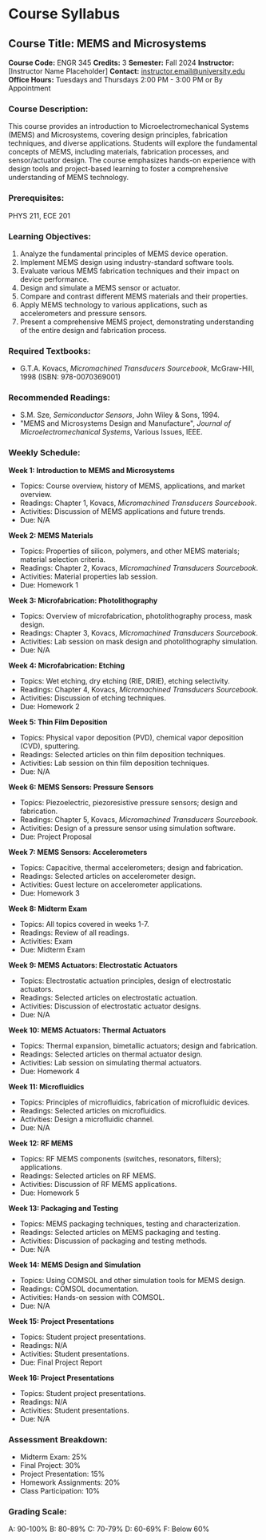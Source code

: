 # Course Syllabus
## Course Title: MEMS and Microsystems
**Course Code:** ENGR 345
**Credits:** 3
**Semester:** Fall 2024
**Instructor:** [Instructor Name Placeholder]
**Contact:** instructor.email@university.edu
**Office Hours:** Tuesdays and Thursdays 2:00 PM - 3:00 PM or By Appointment

### Course Description:
This course provides an introduction to Microelectromechanical Systems (MEMS) and Microsystems, covering design principles, fabrication techniques, and diverse applications. Students will explore the fundamental concepts of MEMS, including materials, fabrication processes, and sensor/actuator design. The course emphasizes hands-on experience with design tools and project-based learning to foster a comprehensive understanding of MEMS technology.

### Prerequisites:
PHYS 211, ECE 201

### Learning Objectives:
1.  Analyze the fundamental principles of MEMS device operation.
2.  Implement MEMS design using industry-standard software tools.
3.  Evaluate various MEMS fabrication techniques and their impact on device performance.
4.  Design and simulate a MEMS sensor or actuator.
5.  Compare and contrast different MEMS materials and their properties.
6.  Apply MEMS technology to various applications, such as accelerometers and pressure sensors.
7.  Present a comprehensive MEMS project, demonstrating understanding of the entire design and fabrication process.

### Required Textbooks:
-  G.T.A. Kovacs, *Micromachined Transducers Sourcebook*, McGraw-Hill, 1998 (ISBN: 978-0070369001)

### Recommended Readings:
-  S.M. Sze, *Semiconductor Sensors*, John Wiley & Sons, 1994.
-  "MEMS and Microsystems Design and Manufacture", *Journal of Microelectromechanical Systems*, Various Issues, IEEE.

### Weekly Schedule:
**Week 1: Introduction to MEMS and Microsystems**
- Topics: Course overview, history of MEMS, applications, and market overview.
- Readings: Chapter 1, Kovacs, *Micromachined Transducers Sourcebook*.
- Activities: Discussion of MEMS applications and future trends.
- Due: N/A

**Week 2: MEMS Materials**
- Topics: Properties of silicon, polymers, and other MEMS materials; material selection criteria.
- Readings: Chapter 2, Kovacs, *Micromachined Transducers Sourcebook*.
- Activities: Material properties lab session.
- Due: Homework 1

**Week 3: Microfabrication: Photolithography**
- Topics: Overview of microfabrication, photolithography process, mask design.
- Readings: Chapter 3, Kovacs, *Micromachined Transducers Sourcebook*.
- Activities: Lab session on mask design and photolithography simulation.
- Due: N/A

**Week 4: Microfabrication: Etching**
- Topics: Wet etching, dry etching (RIE, DRIE), etching selectivity.
- Readings: Chapter 4, Kovacs, *Micromachined Transducers Sourcebook*.
- Activities: Discussion of etching techniques.
- Due: Homework 2

**Week 5: Thin Film Deposition**
- Topics: Physical vapor deposition (PVD), chemical vapor deposition (CVD), sputtering.
- Readings: Selected articles on thin film deposition techniques.
- Activities: Lab session on thin film deposition techniques.
- Due: N/A

**Week 6: MEMS Sensors: Pressure Sensors**
- Topics: Piezoelectric, piezoresistive pressure sensors; design and fabrication.
- Readings: Chapter 5, Kovacs, *Micromachined Transducers Sourcebook*.
- Activities: Design of a pressure sensor using simulation software.
- Due: Project Proposal

**Week 7: MEMS Sensors: Accelerometers**
- Topics: Capacitive, thermal accelerometers; design and fabrication.
- Readings: Selected articles on accelerometer design.
- Activities: Guest lecture on accelerometer applications.
- Due: Homework 3

**Week 8: Midterm Exam**
- Topics: All topics covered in weeks 1-7.
- Readings: Review of all readings.
- Activities: Exam
- Due: Midterm Exam

**Week 9: MEMS Actuators: Electrostatic Actuators**
- Topics: Electrostatic actuation principles, design of electrostatic actuators.
- Readings: Selected articles on electrostatic actuation.
- Activities: Discussion of electrostatic actuator designs.
- Due: N/A

**Week 10: MEMS Actuators: Thermal Actuators**
- Topics: Thermal expansion, bimetallic actuators; design and fabrication.
- Readings: Selected articles on thermal actuator design.
- Activities: Lab session on simulating thermal actuators.
- Due: Homework 4

**Week 11: Microfluidics**
- Topics: Principles of microfluidics, fabrication of microfluidic devices.
- Readings: Selected articles on microfluidics.
- Activities: Design a microfluidic channel.
- Due: N/A

**Week 12: RF MEMS**
- Topics: RF MEMS components (switches, resonators, filters); applications.
- Readings: Selected articles on RF MEMS.
- Activities: Discussion of RF MEMS applications.
- Due: Homework 5

**Week 13: Packaging and Testing**
- Topics: MEMS packaging techniques, testing and characterization.
- Readings: Selected articles on MEMS packaging and testing.
- Activities: Discussion of packaging and testing methods.
- Due: N/A

**Week 14: MEMS Design and Simulation**
- Topics: Using COMSOL and other simulation tools for MEMS design.
- Readings: COMSOL documentation.
- Activities: Hands-on session with COMSOL.
- Due: N/A

**Week 15: Project Presentations**
- Topics: Student project presentations.
- Readings: N/A
- Activities: Student presentations.
- Due: Final Project Report

**Week 16: Project Presentations**
- Topics: Student project presentations.
- Readings: N/A
- Activities: Student presentations.
- Due: N/A

### Assessment Breakdown:
-   Midterm Exam: 25%
-   Final Project: 30%
-   Project Presentation: 15%
-   Homework Assignments: 20%
-   Class Participation: 10%

### Grading Scale:
A: 90-100%
B: 80-89%
C: 70-79%
D: 60-69%
F: Below 60%